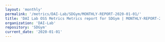 ```yaml
---
layout: 'monthly'
permalink: '/metrics/DAI-Lab/SDGym/MONTHLY-REPORT-2020-01-01/'
title: 'DAI Lab OSS Metrics Metrics report for SDGym | MONTHLY-REPORT-2020-01-01'
organization: 'DAI-Lab'
repository: 'SDGym'
current_date: '2020-01-01'
---
```

